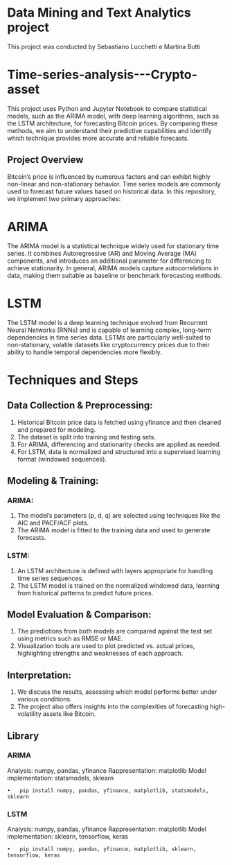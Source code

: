 # Data Mining and Text Analytics project
This project was conducted by Sebastiano Lucchetti e Martina Butti

# Time-series-analysis---Crypto-asset
This project uses Python and Jupyter Notebook to compare statistical models, such as the ARIMA model, with deep learning algorithms, such as the LSTM architecture, for forecasting Bitcoin prices. By comparing these methods, we aim to understand their predictive capabilities and identify which technique provides more accurate and reliable forecasts. 

## Project Overview
Bitcoin’s price is influenced by numerous factors and can exhibit highly non-linear and non-stationary behavior. Time series models are commonly used to forecast future values based on historical data. In this repository, we implement two primary approaches:

# ARIMA 
The ARIMA model is a statistical technique widely used for stationary time series. It combines Autoregressive (AR) and Moving Average (MA) components, and introduces an additional parameter for differencing to achieve stationarity. In general, ARIMA models capture autocorrelations in data, making them suitable as baseline or benchmark forecasting methods.

# LSTM 
The LSTM model is a deep learning technique evolved from Recurrent Neural Networks (RNNs) and is capable of learning complex, long-term dependencies in time series data. LSTMs are particularly well-suited to non-stationary, volatile datasets like cryptocurrency prices due to their ability to handle temporal dependencies more flexibly.



# Techniques and Steps
## Data Collection & Preprocessing:
1. Historical Bitcoin price data is fetched using yfinance and then cleaned and prepared for modeling.
2. The dataset is split into training and testing sets.
3. For ARIMA, differencing and stationarity checks are applied as needed.
4. For LSTM, data is normalized and structured into a supervised learning format (windowed sequences).

## Modeling & Training:
### ARIMA:
1. The model’s parameters (p, d, q) are selected using techniques like the AIC and PACF/ACF plots.
2. The ARIMA model is fitted to the training data and used to generate forecasts.
### LSTM:
1. An LSTM architecture is defined with layers appropriate for handling time series sequences.
2. The LSTM model is trained on the normalized windowed data, learning from historical patterns to predict future prices.
	
 ## Model Evaluation & Comparison:
1. The predictions from both models are compared against the test set using metrics such as RMSE or MAE.
2. Visualization tools are used to plot predicted vs. actual prices, highlighting strengths and weaknesses of each approach.

## Interpretation:
1. We discuss the results, assessing which model performs better under various conditions.
2. The project also offers insights into the complexities of forecasting high-volatility assets like Bitcoin.


## Library
### ARIMA
Analysis: numpy, pandas, yfinance
Rappresentation: matplotlib 
Model implementation: statsmodels, sklearn
	
 	•	pip install numpy, pandas, yfinance, matplotlib, statsmodels, sklearn

### LSTM
Analysis: numpy, pandas, yfinance 
Rappresentation: matplotlib 
Model implementation: sklearn, tensorflow, keras
	
 	•	pip install numpy, pandas, yfinance, matplotlib, sklearn, tensorflow, keras


